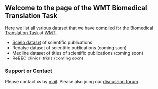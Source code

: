 ## Welcome to the page of the WMT Biomedical Translation Task

Here we list all various dataset that we have compiled for the [Biomedical Translation Task](http://www.statmt.org/wmt17/biomedical-translation-task.html) at [WMT](http://www.statmt.org/wmt17/index.html).

- [Scielo dataset](http://github.com/biomedical-translation-corpora/scielo) of scientific publications
- Redalyc dataset of scientific publications (coming soon)
- Medline dataset of titles of scientific publications (coming soon)
- ReBEC clinical trials (coming soon)

### Support or Contact

Please contact us by [mail](wmtbiomedical@gmail.com). Please also joing our [discussion forum](https://groups.google.com/forum/?hl=en#!forum/wmt-biomedical-task). 
